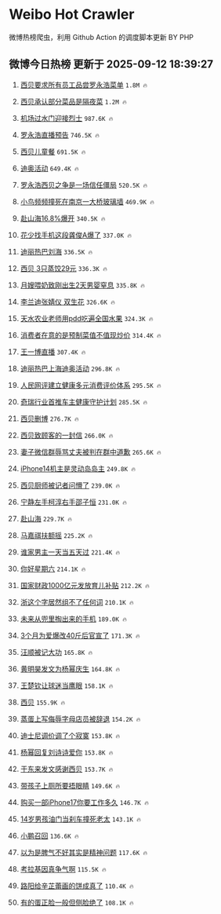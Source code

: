 # Weibo Hot Crawler 



微博热榜爬虫，利用 Github Action 的调度脚本更新 BY PHP 


## 微博今日热榜 更新于 2025-09-12 18:39:27 
1. [西贝要求所有员工品尝罗永浩菜单](https://s.weibo.com/weibo?q=%23%E8%A5%BF%E8%B4%9D%E8%A6%81%E6%B1%82%E6%89%80%E6%9C%89%E5%91%98%E5%B7%A5%E5%93%81%E5%B0%9D%E7%BD%97%E6%B0%B8%E6%B5%A9%E8%8F%9C%E5%8D%95%23&t=31&band_rank=1&Refer=top) `1.8M 🔥` 

1. [西贝承认部分菜品是隔夜菜](https://s.weibo.com/weibo?q=%23%E8%A5%BF%E8%B4%9D%E6%89%BF%E8%AE%A4%E9%83%A8%E5%88%86%E8%8F%9C%E5%93%81%E6%98%AF%E9%9A%94%E5%A4%9C%E8%8F%9C%23&t=31&band_rank=2&Refer=top) `1.2M 🔥` 

1. [机场过水门迎接烈士](https://s.weibo.com/weibo?q=%23%E6%9C%BA%E5%9C%BA%E8%BF%87%E6%B0%B4%E9%97%A8%E8%BF%8E%E6%8E%A5%E7%83%88%E5%A3%AB%23&t=31&band_rank=3&Refer=top) `987.6K 🔥` 

1. [罗永浩直播预告](https://s.weibo.com/weibo?q=%E7%BD%97%E6%B0%B8%E6%B5%A9%E7%9B%B4%E6%92%AD%E9%A2%84%E5%91%8A&t=31&band_rank=4&Refer=top) `746.5K 🔥` 

1. [西贝儿童餐](https://s.weibo.com/weibo?q=%23%E8%A5%BF%E8%B4%9D%E5%84%BF%E7%AB%A5%E9%A4%90%23&t=31&band_rank=5&Refer=top) `691.5K 🔥` 

1. [迪奥活动](https://s.weibo.com/weibo?q=%E8%BF%AA%E5%A5%A5%E6%B4%BB%E5%8A%A8&t=31&band_rank=6&Refer=top) `649.4K 🔥` 

1. [罗永浩西贝之争是一场信任僵局](https://s.weibo.com/weibo?q=%23%E7%BD%97%E6%B0%B8%E6%B5%A9%E8%A5%BF%E8%B4%9D%E4%B9%8B%E4%BA%89%E6%98%AF%E4%B8%80%E5%9C%BA%E4%BF%A1%E4%BB%BB%E5%83%B5%E5%B1%80%23&t=31&band_rank=7&Refer=top) `520.5K 🔥` 

1. [小鸟频频撞死在南京一大桥玻璃墙](https://s.weibo.com/weibo?q=%23%E5%B0%8F%E9%B8%9F%E9%A2%91%E9%A2%91%E6%92%9E%E6%AD%BB%E5%9C%A8%E5%8D%97%E4%BA%AC%E4%B8%80%E5%A4%A7%E6%A1%A5%E7%8E%BB%E7%92%83%E5%A2%99%23&t=31&band_rank=8&Refer=top) `469.9K 🔥` 

1. [赴山海16.8%爆开](https://s.weibo.com/weibo?q=%23%E8%B5%B4%E5%B1%B1%E6%B5%B716.8%25%E7%88%86%E5%BC%80%23&t=31&band_rank=9&Refer=top) `340.5K 🔥` 

1. [花少找手机这段龚俊A爆了](https://s.weibo.com/weibo?q=%E8%8A%B1%E5%B0%91%E6%89%BE%E6%89%8B%E6%9C%BA%E8%BF%99%E6%AE%B5%E9%BE%9A%E4%BF%8AA%E7%88%86%E4%BA%86&t=31&band_rank=10&Refer=top) `337.0K 🔥` 

1. [迪丽热巴刘海](https://s.weibo.com/weibo?q=%E8%BF%AA%E4%B8%BD%E7%83%AD%E5%B7%B4%E5%88%98%E6%B5%B7&t=31&band_rank=11&Refer=top) `336.5K 🔥` 

1. [西贝 3只蒸饺29元](https://s.weibo.com/weibo?q=%E8%A5%BF%E8%B4%9D%203%E5%8F%AA%E8%92%B8%E9%A5%BA29%E5%85%83&t=31&band_rank=12&Refer=top) `336.3K 🔥` 

1. [月嫂喂奶致刚出生2天男婴窒息](https://s.weibo.com/weibo?q=%23%E6%9C%88%E5%AB%82%E5%96%82%E5%A5%B6%E8%87%B4%E5%88%9A%E5%87%BA%E7%94%9F2%E5%A4%A9%E7%94%B7%E5%A9%B4%E7%AA%92%E6%81%AF%23&t=31&band_rank=13&Refer=top) `335.8K 🔥` 

1. [李兰迪张婧仪 双生花](https://s.weibo.com/weibo?q=%E6%9D%8E%E5%85%B0%E8%BF%AA%E5%BC%A0%E5%A9%A7%E4%BB%AA%20%E5%8F%8C%E7%94%9F%E8%8A%B1&t=31&band_rank=14&Refer=top) `326.6K 🔥` 

1. [天水农业老师用pdd吃遍全国水果](https://s.weibo.com/weibo?q=%23%E5%A4%A9%E6%B0%B4%E5%86%9C%E4%B8%9A%E8%80%81%E5%B8%88%E7%94%A8pdd%E5%90%83%E9%81%8D%E5%85%A8%E5%9B%BD%E6%B0%B4%E6%9E%9C%23&t=31&band_rank=15&Refer=top) `324.3K 🔥` 

1. [消费者在意的是预制菜值不值现炒价](https://s.weibo.com/weibo?q=%23%E6%B6%88%E8%B4%B9%E8%80%85%E5%9C%A8%E6%84%8F%E7%9A%84%E6%98%AF%E9%A2%84%E5%88%B6%E8%8F%9C%E5%80%BC%E4%B8%8D%E5%80%BC%E7%8E%B0%E7%82%92%E4%BB%B7%23&t=31&band_rank=16&Refer=top) `314.4K 🔥` 

1. [王一博直播](https://s.weibo.com/weibo?q=%E7%8E%8B%E4%B8%80%E5%8D%9A%E7%9B%B4%E6%92%AD&t=31&band_rank=17&Refer=top) `307.4K 🔥` 

1. [迪丽热巴上海迪奥活动](https://s.weibo.com/weibo?q=%23%E8%BF%AA%E4%B8%BD%E7%83%AD%E5%B7%B4%E4%B8%8A%E6%B5%B7%E8%BF%AA%E5%A5%A5%E6%B4%BB%E5%8A%A8%23&t=31&band_rank=18&Refer=top) `296.8K 🔥` 

1. [人民网评建立健康多元消费评价体系](https://s.weibo.com/weibo?q=%23%E4%BA%BA%E6%B0%91%E7%BD%91%E8%AF%84%E5%BB%BA%E7%AB%8B%E5%81%A5%E5%BA%B7%E5%A4%9A%E5%85%83%E6%B6%88%E8%B4%B9%E8%AF%84%E4%BB%B7%E4%BD%93%E7%B3%BB%23&t=31&band_rank=19&Refer=top) `295.5K 🔥` 

1. [奇瑞行业首推车主健康守护计划](https://s.weibo.com/weibo?q=%23%E5%A5%87%E7%91%9E%E8%A1%8C%E4%B8%9A%E9%A6%96%E6%8E%A8%E8%BD%A6%E4%B8%BB%E5%81%A5%E5%BA%B7%E5%AE%88%E6%8A%A4%E8%AE%A1%E5%88%92%23&t=31&band_rank=20&Refer=top) `285.5K 🔥` 

1. [西贝删博](https://s.weibo.com/weibo?q=%23%E8%A5%BF%E8%B4%9D%E5%88%A0%E5%8D%9A%23&t=31&band_rank=21&Refer=top) `276.7K 🔥` 

1. [西贝致顾客的一封信](https://s.weibo.com/weibo?q=%23%E8%A5%BF%E8%B4%9D%E8%87%B4%E9%A1%BE%E5%AE%A2%E7%9A%84%E4%B8%80%E5%B0%81%E4%BF%A1%23&t=31&band_rank=22&Refer=top) `266.0K 🔥` 

1. [妻子微信群辱骂丈夫被判在群中道歉](https://s.weibo.com/weibo?q=%23%E5%A6%BB%E5%AD%90%E5%BE%AE%E4%BF%A1%E7%BE%A4%E8%BE%B1%E9%AA%82%E4%B8%88%E5%A4%AB%E8%A2%AB%E5%88%A4%E5%9C%A8%E7%BE%A4%E4%B8%AD%E9%81%93%E6%AD%89%23&t=31&band_rank=23&Refer=top) `265.6K 🔥` 

1. [iPhone14机主是灵动岛岛主](https://s.weibo.com/weibo?q=iPhone14%E6%9C%BA%E4%B8%BB%E6%98%AF%E7%81%B5%E5%8A%A8%E5%B2%9B%E5%B2%9B%E4%B8%BB&t=31&band_rank=24&Refer=top) `249.8K 🔥` 

1. [西贝厨师被记者问懵了](https://s.weibo.com/weibo?q=%23%E8%A5%BF%E8%B4%9D%E5%8E%A8%E5%B8%88%E8%A2%AB%E8%AE%B0%E8%80%85%E9%97%AE%E6%87%B5%E4%BA%86%23&t=31&band_rank=25&Refer=top) `239.0K 🔥` 

1. [宁静左手柯淳右手邵子恒](https://s.weibo.com/weibo?q=%E5%AE%81%E9%9D%99%E5%B7%A6%E6%89%8B%E6%9F%AF%E6%B7%B3%E5%8F%B3%E6%89%8B%E9%82%B5%E5%AD%90%E6%81%92&t=31&band_rank=26&Refer=top) `231.0K 🔥` 

1. [赴山海](https://s.weibo.com/weibo?q=%E8%B5%B4%E5%B1%B1%E6%B5%B7&t=31&band_rank=27&Refer=top) `229.7K 🔥` 

1. [马嘉祺扶额摇](https://s.weibo.com/weibo?q=%E9%A9%AC%E5%98%89%E7%A5%BA%E6%89%B6%E9%A2%9D%E6%91%87&t=31&band_rank=28&Refer=top) `225.2K 🔥` 

1. [谁家男主一天当五天过](https://s.weibo.com/weibo?q=%E8%B0%81%E5%AE%B6%E7%94%B7%E4%B8%BB%E4%B8%80%E5%A4%A9%E5%BD%93%E4%BA%94%E5%A4%A9%E8%BF%87&t=31&band_rank=29&Refer=top) `221.4K 🔥` 

1. [你好星期六](https://s.weibo.com/weibo?q=%E4%BD%A0%E5%A5%BD%E6%98%9F%E6%9C%9F%E5%85%AD&t=31&band_rank=30&Refer=top) `214.1K 🔥` 

1. [国家财政1000亿元发放育儿补贴](https://s.weibo.com/weibo?q=%23%E5%9B%BD%E5%AE%B6%E8%B4%A2%E6%94%BF1000%E4%BA%BF%E5%85%83%E5%8F%91%E6%94%BE%E8%82%B2%E5%84%BF%E8%A1%A5%E8%B4%B4%23&t=31&band_rank=31&Refer=top) `212.2K 🔥` 

1. [浙这个字居然组不了任何词](https://s.weibo.com/weibo?q=%E6%B5%99%E8%BF%99%E4%B8%AA%E5%AD%97%E5%B1%85%E7%84%B6%E7%BB%84%E4%B8%8D%E4%BA%86%E4%BB%BB%E4%BD%95%E8%AF%8D&t=31&band_rank=32&Refer=top) `210.1K 🔥` 

1. [未来从兜里掏出来的手机](https://s.weibo.com/weibo?q=%E6%9C%AA%E6%9D%A5%E4%BB%8E%E5%85%9C%E9%87%8C%E6%8E%8F%E5%87%BA%E6%9D%A5%E7%9A%84%E6%89%8B%E6%9C%BA&t=31&band_rank=33&Refer=top) `189.0K 🔥` 

1. [3个月为爱爆改40斤后官宣了](https://s.weibo.com/weibo?q=3%E4%B8%AA%E6%9C%88%E4%B8%BA%E7%88%B1%E7%88%86%E6%94%B940%E6%96%A4%E5%90%8E%E5%AE%98%E5%AE%A3%E4%BA%86&t=31&band_rank=34&Refer=top) `171.3K 🔥` 

1. [汪顺被记大功](https://s.weibo.com/weibo?q=%23%E6%B1%AA%E9%A1%BA%E8%A2%AB%E8%AE%B0%E5%A4%A7%E5%8A%9F%23&t=31&band_rank=35&Refer=top) `165.8K 🔥` 

1. [黄明昊发文为杨幂庆生](https://s.weibo.com/weibo?q=%23%E9%BB%84%E6%98%8E%E6%98%8A%E5%8F%91%E6%96%87%E4%B8%BA%E6%9D%A8%E5%B9%82%E5%BA%86%E7%94%9F%23&t=31&band_rank=36&Refer=top) `164.8K 🔥` 

1. [王楚钦让球迷当鹰眼](https://s.weibo.com/weibo?q=%E7%8E%8B%E6%A5%9A%E9%92%A6%E8%AE%A9%E7%90%83%E8%BF%B7%E5%BD%93%E9%B9%B0%E7%9C%BC&t=31&band_rank=37&Refer=top) `158.1K 🔥` 

1. [西贝](https://s.weibo.com/weibo?q=%E8%A5%BF%E8%B4%9D&t=31&band_rank=38&Refer=top) `155.9K 🔥` 

1. [蒸蛋上写侮辱字母店员被辞退](https://s.weibo.com/weibo?q=%23%E8%92%B8%E8%9B%8B%E4%B8%8A%E5%86%99%E4%BE%AE%E8%BE%B1%E5%AD%97%E6%AF%8D%E5%BA%97%E5%91%98%E8%A2%AB%E8%BE%9E%E9%80%80%23&t=31&band_rank=39&Refer=top) `154.2K 🔥` 

1. [迪士尼调价调了个寂寞](https://s.weibo.com/weibo?q=%23%E8%BF%AA%E5%A3%AB%E5%B0%BC%E8%B0%83%E4%BB%B7%E8%B0%83%E4%BA%86%E4%B8%AA%E5%AF%82%E5%AF%9E%23&t=31&band_rank=40&Refer=top) `153.8K 🔥` 

1. [杨幂回复刘诗诗爱你](https://s.weibo.com/weibo?q=%23%E6%9D%A8%E5%B9%82%E5%9B%9E%E5%A4%8D%E5%88%98%E8%AF%97%E8%AF%97%E7%88%B1%E4%BD%A0%23&t=31&band_rank=41&Refer=top) `153.8K 🔥` 

1. [于东来发文感谢西贝](https://s.weibo.com/weibo?q=%23%E4%BA%8E%E4%B8%9C%E6%9D%A5%E5%8F%91%E6%96%87%E6%84%9F%E8%B0%A2%E8%A5%BF%E8%B4%9D%23&t=31&band_rank=42&Refer=top) `153.7K 🔥` 

1. [带孩子上厕所要捂眼睛](https://s.weibo.com/weibo?q=%23%E5%B8%A6%E5%AD%A9%E5%AD%90%E4%B8%8A%E5%8E%95%E6%89%80%E8%A6%81%E6%8D%82%E7%9C%BC%E7%9D%9B%23&t=31&band_rank=43&Refer=top) `149.6K 🔥` 

1. [购买一部iPhone17你要工作多久](https://s.weibo.com/weibo?q=%E8%B4%AD%E4%B9%B0%E4%B8%80%E9%83%A8iPhone17%E4%BD%A0%E8%A6%81%E5%B7%A5%E4%BD%9C%E5%A4%9A%E4%B9%85&t=31&band_rank=44&Refer=top) `146.7K 🔥` 

1. [14岁男孩油门当刹车撞死老太](https://s.weibo.com/weibo?q=%2314%E5%B2%81%E7%94%B7%E5%AD%A9%E6%B2%B9%E9%97%A8%E5%BD%93%E5%88%B9%E8%BD%A6%E6%92%9E%E6%AD%BB%E8%80%81%E5%A4%AA%23&t=31&band_rank=45&Refer=top) `143.1K 🔥` 

1. [小鹏召回](https://s.weibo.com/weibo?q=%E5%B0%8F%E9%B9%8F%E5%8F%AC%E5%9B%9E&t=31&band_rank=46&Refer=top) `136.6K 🔥` 

1. [以为是脾气不好其实是精神问题](https://s.weibo.com/weibo?q=%E4%BB%A5%E4%B8%BA%E6%98%AF%E8%84%BE%E6%B0%94%E4%B8%8D%E5%A5%BD%E5%85%B6%E5%AE%9E%E6%98%AF%E7%B2%BE%E7%A5%9E%E9%97%AE%E9%A2%98&t=31&band_rank=47&Refer=top) `117.6K 🔥` 

1. [考拉基因真争气啊](https://s.weibo.com/weibo?q=%E8%80%83%E6%8B%89%E5%9F%BA%E5%9B%A0%E7%9C%9F%E4%BA%89%E6%B0%94%E5%95%8A&t=31&band_rank=48&Refer=top) `115.5K 🔥` 

1. [路阳给辛芷蕾画的饼成真了](https://s.weibo.com/weibo?q=%E8%B7%AF%E9%98%B3%E7%BB%99%E8%BE%9B%E8%8A%B7%E8%95%BE%E7%94%BB%E7%9A%84%E9%A5%BC%E6%88%90%E7%9C%9F%E4%BA%86&t=31&band_rank=49&Refer=top) `110.4K 🔥` 

1. [有的蛋正脸一般但侧脸绝了](https://s.weibo.com/weibo?q=%E6%9C%89%E7%9A%84%E8%9B%8B%E6%AD%A3%E8%84%B8%E4%B8%80%E8%88%AC%E4%BD%86%E4%BE%A7%E8%84%B8%E7%BB%9D%E4%BA%86&t=31&band_rank=50&Refer=top) `108.1K 🔥` 

